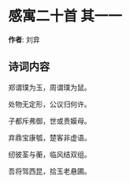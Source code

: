 # 感寓二十首  其一一

**作者**: 刘弇

## 诗词内容

郑谓璞为玉，周谓璞为鼠。

处物无定形，公议归何许。

子都斥弗御，世或贵嫫母。

弃鼎宝康瓠，楚客非虚语。

纫彼荃与蘅，临风结双组。

吾将驾西昆，拾玉老悬圃。

